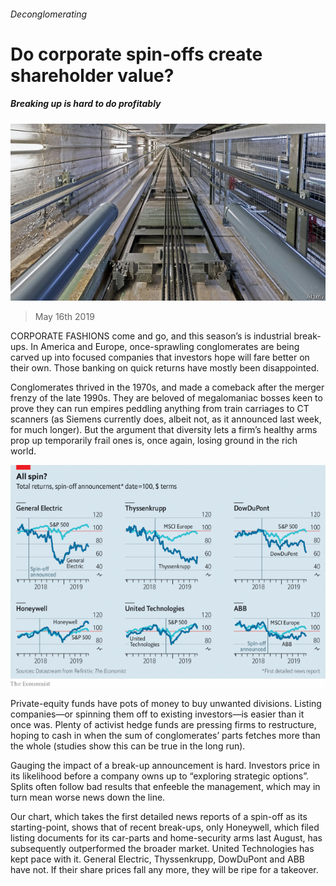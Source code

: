 ###### Deconglomerating

# Do corporate spin-offs create shareholder value? 

##### Breaking up is hard to do profitably 

![image](images/20190518_wbp502.jpg) 

> May 16th 2019 

CORPORATE FASHIONS come and go, and this season’s is industrial break-ups. In America and Europe, once-sprawling conglomerates are being carved up into focused companies that investors hope will fare better on their own. Those banking on quick returns have mostly been disappointed. 

Conglomerates thrived in the 1970s, and made a comeback after the merger frenzy of the late 1990s. They are beloved of megalomaniac bosses keen to prove they can run empires peddling anything from train carriages to CT scanners (as Siemens currently does, albeit not, as it announced last week, for much longer). But the argument that diversity lets a firm’s healthy arms prop up temporarily frail ones is, once again, losing ground in the rich world. 

![image](images/20190518_WBC029.png) 

Private-equity funds have pots of money to buy unwanted divisions. Listing companies—or spinning them off to existing investors—is easier than it once was. Plenty of activist hedge funds are pressing firms to restructure, hoping to cash in when the sum of conglomerates’ parts fetches more than the whole (studies show this can be true in the long run). 

Gauging the impact of a break-up announcement is hard. Investors price in its likelihood before a company owns up to “exploring strategic options”. Splits often follow bad results that enfeeble the management, which may in turn mean worse news down the line. 

Our chart, which takes the first detailed news reports of a spin-off as its starting-point, shows that of recent break-ups, only Honeywell, which filed listing documents for its car-parts and home-security arms last August, has subsequently outperformed the broader market. United Technologies has kept pace with it. General Electric, Thyssenkrupp, DowDuPont and ABB have not. If their share prices fall any more, they will be ripe for a takeover. 

